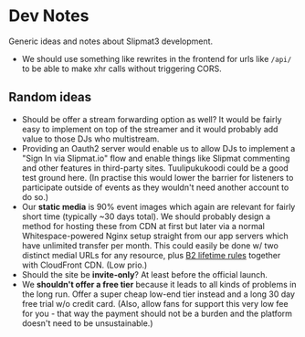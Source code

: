 # Dev Notes

Generic ideas and notes about Slipmat3 development.

- We should use something like rewrites in the frontend for urls like `/api/` to be able to make xhr calls without triggering CORS.

## Random ideas

- Should be offer a stream forwarding option as well? It would be fairly easy to implement on top of the streamer and it would probably add value to those DJs who multistream.
- Providing an Oauth2 server would enable us to allow DJs to implement a "Sign In via Slipmat.io" flow and enable things like Slipmat commenting and other features in third-party sites. Tuulipukukoodi could be a good test ground here. (In practise this would lower the barrier for listeners to participate outside of events as they wouldn't need another account to do so.)
- Our **static media** is 90% event images which again are relevant for fairly short time (typically ~30 days total). We should probably design a method for hosting these from CDN at first but later via a normal Whitespace-powered Nginx setup straight from our app servers which have unlimited transfer per month. This could easily be done w/ two distinct medial URLs for any resource, plus [B2 lifetime rules](https://www.backblaze.com/b2/docs/lifecycle_rules.html) together with CloudFront CDN. (Low prio.)
- Should the site be **invite-only**? At least before the official launch.
- We **shouldn't offer a free tier** because it leads to all kinds of problems in the long run. Offer a super cheap low-end tier instead and a long 30 day free trial w/o credit card. (Also, allow fans for support this very low fee for you - that way the payment should not be a burden and the platform doesn't need to be unsustainable.)
